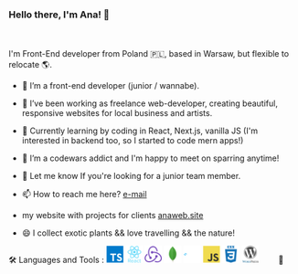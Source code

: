 ### Hello there, I'm Ana! 👋
<br> </br>
I'm Front-End developer from Poland 🇵🇱, based in Warsaw, but flexible to relocate  🌎.

- 🚧 I’m a front-end developer (junior / wannabe). 
- 🤔 I’ve been working as freelance web-developer, creating beautiful, responsive websites for local business and artists.
- 🌱 Currently learning by coding in React, Next.js, vanilla JS (I'm interested in backend too, so I started to code mern apps!)
- 👯 I’m a codewars addict and I'm happy to meet on sparring anytime!


- 💬 Let me know If you're looking for a junior team member. 
- 📫 How to reach me here?  <a href="mailto:jezowskanna@gmail.com"> e-mail </a> 
- my website with projects for clients <a href="http://anaweb.site"> anaweb.site </a>
- 😄 I collect exotic plants && love travelling && the nature!


🛠️ Languages and Tools :
<span>
<img style="width: 30px" src="https://github.com/devicons/devicon/blob/master/icons/typescript/typescript-original.svg">
<img style="width: 30px" src="https://github.com/devicons/devicon/blob/master/icons/react/react-original-wordmark.svg">
<img style="width: 30px" src="https://github.com/devicons/devicon/blob/master/icons/redux/redux-original.svg">
  <img style="width: 30px" src="https://github.com/devicons/devicon/blob/master/icons/mongodb/mongodb-original.svg">
    <img style="width: 30px" src="https://github.com/devicons/devicon/blob/master/icons/tailwindcss/tailwindcss-original-wordmark.svg">
<img style="width: 30px" src="https://github.com/devicons/devicon/blob/master/icons/javascript/javascript-original.svg">
<img style="width: 30px" src="https://github.com/devicons/devicon/blob/master/icons/css3/css3-plain-wordmark.svg">
<img style="width: 30px" src="https://github.com/devicons/devicon/blob/master/icons/wordpress/wordpress-original.svg">
    <img style="width: 30px" >💅</img>
</span>

 




